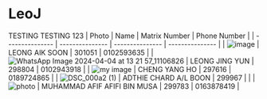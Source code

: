 # LeoJ
TESTING TESTING 123
| Photo | Name | Matrix Number | Phone Number |
| --------------- | --------------- | --------------- | --------------- |
| ![image](https://github.com/user-attachments/assets/0cc585b8-38af-4037-aeaf-a52906d4a171) | LEONG AIK SOON | 301051 | 0102593635 |
| ![WhatsApp Image 2024-04-04 at 13 21 57_11106826](https://github.com/user-attachments/assets/d07aa1c9-d0a0-4689-b786-3d7a9f735a14) | LEONG JING YUN | 298804 | 0102943918 |
| ![my image](https://github.com/user-attachments/assets/b735603d-9b13-4391-95f1-6aefc165e44a) | CHENG YANG HO | 297616 | 0189724865 |
| ![DSC_000a2 (1)](https://github.com/user-attachments/assets/b1d916b4-89e2-46fa-aaf5-fe7d11ec5729) | ADTHIE CHARD A/L BOON | 299967 | |
|  ![photo](https://github.com/user-attachments/assets/e4c18169-11a3-44ce-b8d6-cf1967bb1e2f) | MUHAMMAD AFIF AFIFI BIN MUSA | 299783 | 0163878419 |
